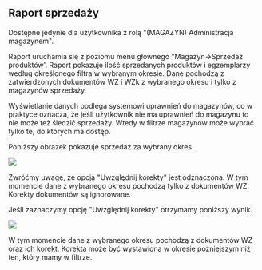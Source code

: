 ## Raport sprzedaży

Dostępne jedynie dla użytkownika z rolą "(MAGAZYN) Administracja magazynem".

Raport uruchamia się z poziomu menu głównego "Magazyn->Sprzedaż produktów'. Raport pokazuje ilość sprzedanych produktów i egzemplarzy według określonego filtra w wybranym okresie. Dane pochodzą z zatwierdzonych dokumentów WZ i WZk z wybranego okresu i tylko z magazynów sprzedaży.

Wyświetlanie danych podlega systemowi uprawnień do magazynów, co w praktyce oznacza, że jeśli użytkownik nie ma uprawnień do magazynu to nie może też śledzić sprzedaży. Wtedy w filtrze magazynów może wybrać tylko te, do których ma dostęp.

Poniższy obrazek pokazuje sprzedaż za wybrany okres.

![](https://www.chilan.com/lms-plus/screenshots/warehouse/wh-209.png)

Zwróćmy uwagę, że opcja "Uwzględnij korekty" jest odznaczona. W tym momencie dane z wybranego okresu pochodzą tylko z dokumentów WZ. Korekty dokumentów są ignorowane.

Jeśli zaznaczymy opcję "Uwzględnij korekty" otrzymamy poniższy wynik.

![](https://www.chilan.com/lms-plus/screenshots/warehouse/wh-210.png)

W tym momencie dane z wybranego okresu pochodzą z dokumentów WZ oraz ich korekt. Korekta może być wystawiona w okresie późniejszym niż ten, który mamy w filtrze.
